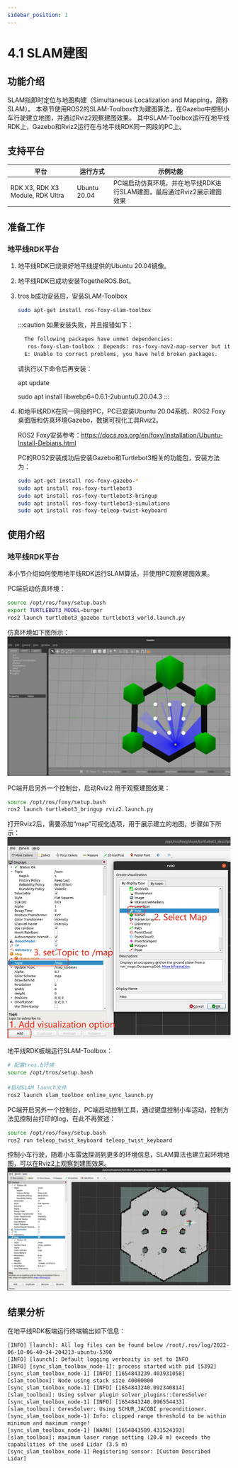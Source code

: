 ```yaml
---
sidebar_position: 1
---
```


# 4.1 SLAM建图

## 功能介绍

SLAM指即时定位与地图构建（Simultaneous Localization and Mapping，简称SLAM）。
本章节使用ROS2的SLAM-Toolbox作为建图算法，在Gazebo中控制小车行驶建立地图，并通过Rviz2观察建图效果。
其中SLAM-Toolbox运行在地平线RDK上，Gazebo和Rviz2运行在与地平线RDK同一网段的PC上。

## 支持平台

| 平台    | 运行方式     | 示例功能                       |
| ------- | ------------ | ------------------------------ |
| RDK X3, RDK X3 Module, RDK Ultra| Ubuntu 20.04 | PC端启动仿真环境，并在地平线RDK进行SLAM建图，最后通过Rviz2展示建图效果 |

## 准备工作

### 地平线RDK平台

1. 地平线RDK已烧录好地平线提供的Ubuntu 20.04镜像。

2. 地平线RDK已成功安装TogetheROS.Bot。

3. tros.b成功安装后，安装SLAM-Toolbox

    ```bash
    sudo apt-get install ros-foxy-slam-toolbox
    ```

   :::caution
    如果安装失败，并且报错如下：

    ```bash
      The following packages have unmet dependencies:
       ros-foxy-slam-toolbox : Depends: ros-foxy-nav2-map-server but it is not going to be installed
      E: Unable to correct problems, you have held broken packages.
    ```

    请执行以下命令后再安装：
    
      apt update

      sudo apt install libwebp6=0.6.1-2ubuntu0.20.04.3
   :::

4. 和地平线RDK在同一网段的PC，PC已安装Ubuntu 20.04系统、ROS2 Foxy桌面版和仿真环境Gazebo，数据可视化工具Rviz2。

    ROS2 Foxy安装参考：https://docs.ros.org/en/foxy/Installation/Ubuntu-Install-Debians.html

    PC的ROS2安装成功后安装Gazebo和Turtlebot3相关的功能包，安装方法为：

    ```bash
    sudo apt-get install ros-foxy-gazebo-*
    sudo apt install ros-foxy-turtlebot3
    sudo apt install ros-foxy-turtlebot3-bringup
    sudo apt install ros-foxy-turtlebot3-simulations
    sudo apt install ros-foxy-teleop-twist-keyboard
    ```

## 使用介绍

### 地平线RDK平台

本小节介绍如何使用地平线RDK运行SLAM算法，并使用PC观察建图效果。

PC端启动仿真环境：

```bash
source /opt/ros/foxy/setup.bash
export TURTLEBOT3_MODEL=burger
ros2 launch turtlebot3_gazebo turtlebot3_world.launch.py
```

仿真环境如下图所示：
![](./image/slam/gazebo.jpg)

PC端开启另外一个控制台，启动Rviz2 用于观察建图效果：

```bash
source /opt/ros/foxy/setup.bash
ros2 launch turtlebot3_bringup rviz2.launch.py
```

打开Rviz2后，需要添加“map”可视化选项，用于展示建立的地图，步骤如下所示：
![](./image/slam/rvizsetting.jpg)

地平线RDK板端运行SLAM-Toolbox：

```bash
# 配置tros.b环境
source /opt/tros/setup.bash

#启动SLAM launch文件
ros2 launch slam_toolbox online_sync_launch.py
```

PC端开启另外一个控制台，PC端启动控制工具，通过键盘控制小车运动，控制方法见控制台打印的log，在此不再赘述：

```bash
source /opt/ros/foxy/setup.bash
ros2 run teleop_twist_keyboard teleop_twist_keyboard
```

控制小车行驶，随着小车雷达探测到更多的环境信息，SLAM算法也建立起环境地图，可以在Rviz2上观察到建图效果。
![](./image/slam/map.jpg)

## 结果分析

在地平线RDK板端运行终端输出如下信息：

```text
[INFO] [launch]: All log files can be found below /root/.ros/log/2022-06-10-06-40-34-204213-ubuntu-5390
[INFO] [launch]: Default logging verbosity is set to INFO
[INFO] [sync_slam_toolbox_node-1]: process started with pid [5392]
[sync_slam_toolbox_node-1] [INFO] [1654843239.403931058] [slam_toolbox]: Node using stack size 40000000
[sync_slam_toolbox_node-1] [INFO] [1654843240.092340814] [slam_toolbox]: Using solver plugin solver_plugins::CeresSolver
[sync_slam_toolbox_node-1] [INFO] [1654843240.096554433] [slam_toolbox]: CeresSolver: Using SCHUR_JACOBI preconditioner.
[sync_slam_toolbox_node-1] Info: clipped range threshold to be within minimum and maximum range!
[sync_slam_toolbox_node-1] [WARN] [1654843589.431524393] [slam_toolbox]: maximum laser range setting (20.0 m) exceeds the capabilities of the used Lidar (3.5 m)
[sync_slam_toolbox_node-1] Registering sensor: [Custom Described Lidar]
```
